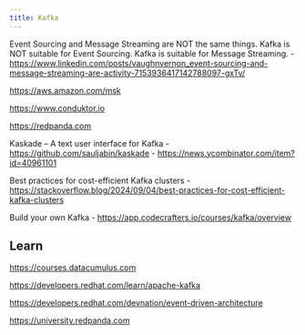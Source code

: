 ```yaml
---
title: Kafka
---
```


Event Sourcing and Message Streaming are NOT the same things. Kafka is NOT suitable for Event Sourcing. Kafka is suitable for Message Streaming. - https://www.linkedin.com/posts/vaughnvernon_event-sourcing-and-message-streaming-are-activity-7153936417142788097-gxTv/

https://aws.amazon.com/msk

https://www.conduktor.io

https://redpanda.com

Kaskade – A text user interface for Kafka - https://github.com/sauljabin/kaskade - https://news.ycombinator.com/item?id=40961101

Best practices for cost-efficient Kafka clusters - https://stackoverflow.blog/2024/09/04/best-practices-for-cost-efficient-kafka-clusters

Build your own Kafka - https://app.codecrafters.io/courses/kafka/overview

## Learn

https://courses.datacumulus.com

https://developers.redhat.com/learn/apache-kafka

https://developers.redhat.com/devnation/event-driven-architecture

https://university.redpanda.com
